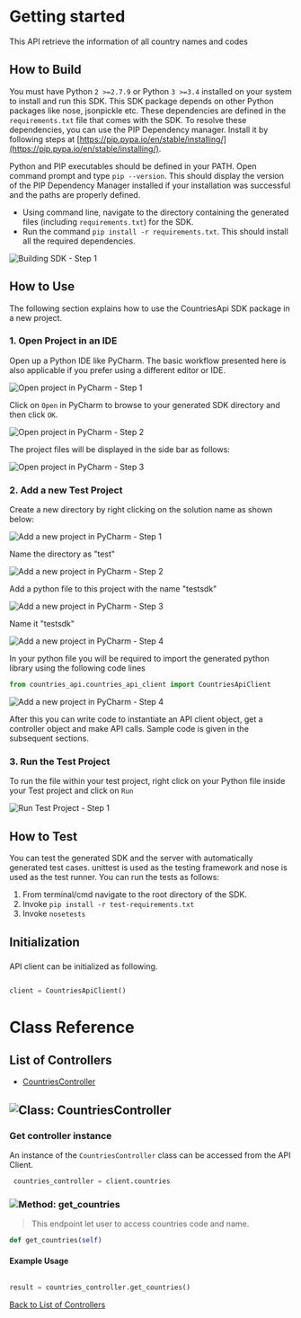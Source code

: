 # Getting started

This API retrieve the information of all country names and codes

## How to Build


You must have Python ```2 >=2.7.9``` or Python ```3 >=3.4``` installed on your system to install and run this SDK. This SDK package depends on other Python packages like nose, jsonpickle etc. 
These dependencies are defined in the ```requirements.txt``` file that comes with the SDK.
To resolve these dependencies, you can use the PIP Dependency manager. Install it by following steps at [https://pip.pypa.io/en/stable/installing/](https://pip.pypa.io/en/stable/installing/).

Python and PIP executables should be defined in your PATH. Open command prompt and type ```pip --version```.
This should display the version of the PIP Dependency Manager installed if your installation was successful and the paths are properly defined.

* Using command line, navigate to the directory containing the generated files (including ```requirements.txt```) for the SDK.
* Run the command ```pip install -r requirements.txt```. This should install all the required dependencies.

![Building SDK - Step 1](https://apidocs.io/illustration/python?step=installDependencies&workspaceFolder=Countries%20API-Python)


## How to Use

The following section explains how to use the CountriesApi SDK package in a new project.

### 1. Open Project in an IDE

Open up a Python IDE like PyCharm. The basic workflow presented here is also applicable if you prefer using a different editor or IDE.

![Open project in PyCharm - Step 1](https://apidocs.io/illustration/python?step=pyCharm)

Click on ```Open``` in PyCharm to browse to your generated SDK directory and then click ```OK```.

![Open project in PyCharm - Step 2](https://apidocs.io/illustration/python?step=openProject0&workspaceFolder=Countries%20API-Python)     

The project files will be displayed in the side bar as follows:

![Open project in PyCharm - Step 3](https://apidocs.io/illustration/python?step=openProject1&workspaceFolder=Countries%20API-Python&projectName=countries_api)     

### 2. Add a new Test Project

Create a new directory by right clicking on the solution name as shown below:

![Add a new project in PyCharm - Step 1](https://apidocs.io/illustration/python?step=createDirectory&workspaceFolder=Countries%20API-Python&projectName=countries_api)

Name the directory as "test"

![Add a new project in PyCharm - Step 2](https://apidocs.io/illustration/python?step=nameDirectory)
   
Add a python file to this project with the name "testsdk"

![Add a new project in PyCharm - Step 3](https://apidocs.io/illustration/python?step=createFile&workspaceFolder=Countries%20API-Python&projectName=countries_api)

Name it "testsdk"

![Add a new project in PyCharm - Step 4](https://apidocs.io/illustration/python?step=nameFile)

In your python file you will be required to import the generated python library using the following code lines

```Python
from countries_api.countries_api_client import CountriesApiClient
```

![Add a new project in PyCharm - Step 4](https://apidocs.io/illustration/python?step=projectFiles&workspaceFolder=Countries%20API-Python&libraryName=countries_api.countries_api_client&projectName=countries_api&className=CountriesApiClient)

After this you can write code to instantiate an API client object, get a controller object and  make API calls. Sample code is given in the subsequent sections.

### 3. Run the Test Project

To run the file within your test project, right click on your Python file inside your Test project and click on ```Run```

![Run Test Project - Step 1](https://apidocs.io/illustration/python?step=runProject&workspaceFolder=Countries%20API-Python&libraryName=countries_api.countries_api_client&projectName=countries_api&className=CountriesApiClient)


## How to Test

You can test the generated SDK and the server with automatically generated test
cases. unittest is used as the testing framework and nose is used as the test
runner. You can run the tests as follows:

  1. From terminal/cmd navigate to the root directory of the SDK.
  2. Invoke ```pip install -r test-requirements.txt```
  3. Invoke ```nosetests```

## Initialization

### 

API client can be initialized as following.

```python

client = CountriesApiClient()
```



# Class Reference

## <a name="list_of_controllers"></a>List of Controllers

* [CountriesController](#countries_controller)

## <a name="countries_controller"></a>![Class: ](https://apidocs.io/img/class.png ".CountriesController") CountriesController

### Get controller instance

An instance of the ``` CountriesController ``` class can be accessed from the API Client.

```python
 countries_controller = client.countries
```

### <a name="get_countries"></a>![Method: ](https://apidocs.io/img/method.png ".CountriesController.get_countries") get_countries

> This endpoint let user to access countries code and name.

```python
def get_countries(self)
```

#### Example Usage

```python

result = countries_controller.get_countries()

```


[Back to List of Controllers](#list_of_controllers)



